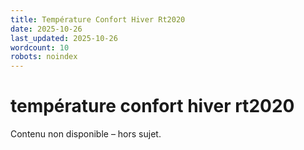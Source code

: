 ```yaml
---
title: Température Confort Hiver Rt2020
date: 2025-10-26
last_updated: 2025-10-26
wordcount: 10
robots: noindex
---
```


# température confort hiver rt2020

Contenu non disponible – hors sujet.